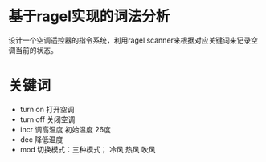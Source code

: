 # 基于ragel实现的词法分析
设计一个空调遥控器的指令系统，利用ragel scanner来根据对应关键词来记录空调当前的状态。

# 关键词

- turn on
打开空调
- turn off
关闭空调
- incr
调高温度 初始温度 26度
- dec
降低温度
- mod 
切换模式：三种模式； 冷风  热风  吹风
